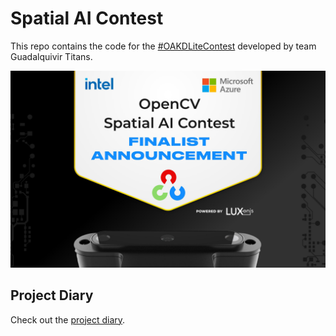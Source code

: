# Spatial AI Contest

This repo contains the code for the [#OAKDLiteContest](https://opencv.org/opencv-spatial-ai-contest/) developed by team Guadalquivir Titans.

![Guadalquivir Titans](media/announcement.jpg)

## Project Diary

Check out the [project diary](diary/project_diary.md).
